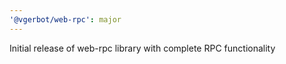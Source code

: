 ```yaml
---
'@vgerbot/web-rpc': major
---
```


Initial release of web-rpc library with complete RPC functionality
